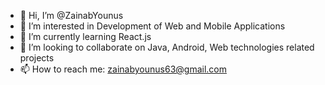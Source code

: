 - 👋 Hi, I’m @ZainabYounus
- 👀 I’m interested in Development of Web and Mobile Applications
- 🌱 I’m currently learning React.js
- 💞️ I’m looking to collaborate on Java, Android, Web technologies related projects
- 📫 How to reach me: zainabyounus63@gmail.com

<!---
ZainabYounus/ZainabYounus is a ✨ special ✨ repository because its `README.md` (this file) appears on your GitHub profile.
You can click the Preview link to take a look at your changes.
--->
